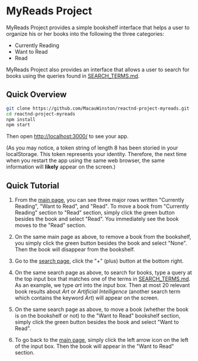 # MyReads Project

MyReads Project provides a simple bookshelf interface that helps a user to organize his or her books into the following the three categories:

* Currently Reading
* Want to Read
* Read

MyReads Project also provides an interface that allows a user to search for books using the queries found in [SEARCH_TERMS.md](SEARCH_TERMS.md).

## Quick Overview

```sh
git clone https://github.com/MacauWinston/reactnd-project-myreads.git
cd reactnd-project-myreads
npm install
npm start
```

Then open [http://localhost:3000/](http://localhost:3000/) to see your app.

(As you may notice, a token string of length 8 has been storied in your localStorage. This token represents your identity. Therefore, the next time when you restart the app using the same web browser, the same information will **likely** appear on the screen.)

## Quick Tutorial

1. From the [main page](http://localhost:3000/), you can see three major rows written "Currently Reading", "Want to Read", and "Read". To move a book from "Currently Reading" section to "Read" section, simply click the green button besides the book and select "Read". You immediately see the book moves to the "Read" section.

2. On the same main page as above, to remove a book from the bookshelf, you simply click the green button besides the book and select "None". Then the book will disappear from the bookshelf.

3. Go to the [search page](http://localhost:3000/search), click the "+" (plus) button at the bottom right.

4. On the same search page as above, to search for books, type a query at the top input box that matches one of the terms in [SEARCH_TERMS.md](SEARCH_TERMS.md). As an example, we type *art* into the input box. Then at most 20 relevant book results about *Art* or *Artificial Intelligence* (another search term which contains the keyword *Art*) will appear on the screen.

5. On the same search page as above, to move a book (whether the book is on the bookshelf or not) to the "Want to Read" bookshelf section, simply click the green button besides the book and select "Want to Read".

6. To go back to the [main page](http://localhost:3000/), simply click the left arrow icon on the left of the input box. Then the book will appear in the "Want to Read" section.
